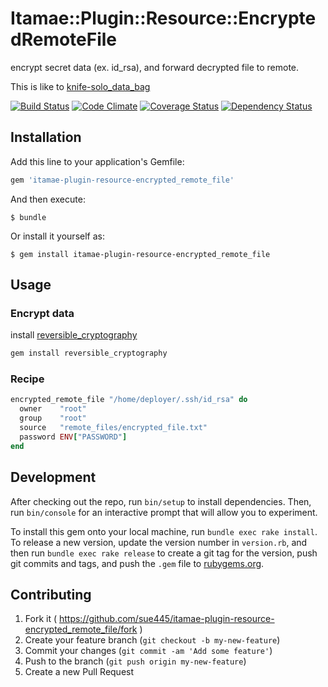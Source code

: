 # Itamae::Plugin::Resource::EncryptedRemoteFile

encrypt secret data (ex. id_rsa), and forward decrypted file to remote.

This is like to [knife-solo_data_bag](https://github.com/thbishop/knife-solo_data_bag)

[![Build Status](https://travis-ci.org/sue445/itamae-plugin-resource-encrypted_remote_file.svg?branch=master)](https://travis-ci.org/sue445/itamae-plugin-resource-encrypted_remote_file)
[![Code Climate](https://codeclimate.com/github/sue445/itamae-plugin-resource-encrypted_remote_file/badges/gpa.svg)](https://codeclimate.com/github/sue445/itamae-plugin-resource-encrypted_remote_file)
[![Coverage Status](https://coveralls.io/repos/sue445/itamae-plugin-resource-encrypted_remote_file/badge.svg)](https://coveralls.io/r/sue445/itamae-plugin-resource-encrypted_remote_file)
[![Dependency Status](https://gemnasium.com/sue445/itamae-plugin-resource-encrypted_remote_file.svg)](https://gemnasium.com/sue445/itamae-plugin-resource-encrypted_remote_file)

## Installation

Add this line to your application's Gemfile:

```ruby
gem 'itamae-plugin-resource-encrypted_remote_file'
```

And then execute:

    $ bundle

Or install it yourself as:

    $ gem install itamae-plugin-resource-encrypted_remote_file

## Usage

### Encrypt data
install [reversible_cryptography](https://github.com/mitaku/reversible_cryptography)

```sh
gem install reversible_cryptography


```

### Recipe

```ruby
encrypted_remote_file "/home/deployer/.ssh/id_rsa" do
  owner    "root"
  group    "root"
  source   "remote_files/encrypted_file.txt"
  password ENV["PASSWORD"]
end
```

## Development

After checking out the repo, run `bin/setup` to install dependencies. Then, run `bin/console` for an interactive prompt that will allow you to experiment.

To install this gem onto your local machine, run `bundle exec rake install`. To release a new version, update the version number in `version.rb`, and then run `bundle exec rake release` to create a git tag for the version, push git commits and tags, and push the `.gem` file to [rubygems.org](https://rubygems.org).

## Contributing

1. Fork it ( https://github.com/sue445/itamae-plugin-resource-encrypted_remote_file/fork )
2. Create your feature branch (`git checkout -b my-new-feature`)
3. Commit your changes (`git commit -am 'Add some feature'`)
4. Push to the branch (`git push origin my-new-feature`)
5. Create a new Pull Request
